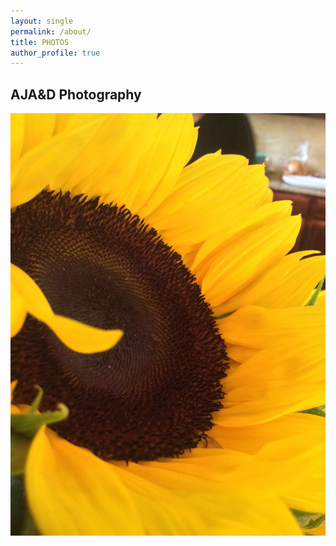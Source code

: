 ```yaml
---
layout: single
permalink: /about/
title: PHOTOS
author_profile: true
---
```

## AJA&D Photography
![Sunflower](/IMG_0670.JPG)
